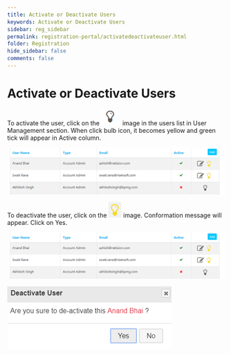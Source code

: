 ```yaml
---
title: Activate or Deactivate Users
keywords: Activate or Deactivate Users
sidebar: reg_sidebar
permalink: registration-portal/activatedeactivateuser.html
folder: Registration
hide_sidebar: false
comments: false
---
```


# Activate or Deactivate Users

To activate the user, click on the ![](/images/blackbulb.png) image in the users list in User Management section. When click bulb icon, it becomes yellow and green tick will appear in Active column.

![](/images/activateusers.png)

 To deactivate the user, click on the ![](/images/yellowbulb.png) image. Conformation message will appear. Click on Yes.

![](/images/deactivateusers.png)

![](/images/deactivatealert.png)
